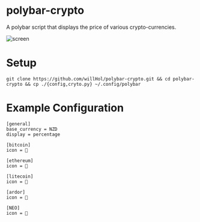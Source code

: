 # polybar-crypto
A polybar script that displays the price of various crypto-currencies.



![screen](https://user-images.githubusercontent.com/24377188/31326832-34dd06de-ad27-11e7-908f-9e7d72398eb7.jpg)



# Setup

    git clone https://github.com/willHol/polybar-crypto.git && cd polybar-crypto && cp ./{config,cryto.py} ~/.config/polybar

# Example Configuration

```
[general]
base_currency = NZD
display = percentage

[bitcoin]
icon = 

[ethereum]
icon = 

[litecoin]
icon = 

[ardor]
icon = 

[NEO]
icon = 
```
